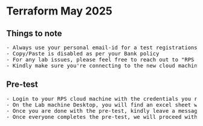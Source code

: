 # Terraform May 2025

## Things to note
<pre>
- Always use your personal email-id for a test registrations ( don't use your BOFA id )
- Copy/Paste is disabled as per your Bank policy
- For any lab issues, please feel free to reach out to "RPS Consulting PVT Ltd" user in the WebEx chat. In case, the problem isn't resolved for longer time do let me know
- Kindly make sure you're connecting to the new cloud machine link shared by Ravi ( Not the older demo link )
</pre>

## Pre-test
<pre>
- Login to your RPS cloud machine with the credentials you received on your official training invite
- On the Lab machine Desktop, you will find an excel sheet with the pre-test url and your pre-test login credentials
- Once you are done with the pre-test, kindly leave a message via chat or let me know if you don't have access to webex chat
- Once everyone completes the pre-test, we will proceed with the training
</pre>
